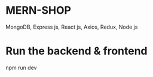 # MERN-SHOP
MongoDB, Express js, React js, Axios, Redux, Node js

# Run the backend & frontend 
npm run dev 

